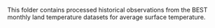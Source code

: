 This folder contains processed historical observations from the BEST monthly land temperature datasets for average surface temperature.
